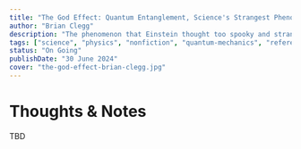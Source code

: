 ```yaml
---
title: "The God Effect: Quantum Entanglement, Science's Strangest Phenomenon"
author: "Brian Clegg"
description: "The phenomenon that Einstein thought too spooky and strange to be true"
tags: ["science", "physics", "nonfiction", "quantum-mechanics", "reference"]
status: "On Going"
publishDate: "30 June 2024"
cover: "the-god-effect-brian-clegg.jpg"
---
```


# Thoughts & Notes

TBD
